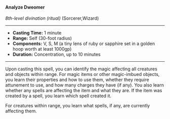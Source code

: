 #### Analyze Dweomer
*8th-level divination* *(ritual)* (Sorcerer,Wizard)
___
- **Casting Time:** 1 minute
- **Range:** Self (30-foot radius)
- **Components:** V, S, M (a tiny lens of ruby or sapphire set in a golden hoop worth at least 1000gp)
- **Duration:** Concentration, up to 10 minutes
---
Upon casting this spell, you can identify the magic affecting all creatures and objects within range. For magic items or other magic-imbued objects, you learn their properties and how to use them, whether they require attunement to use, and how many charges they have (if any). You also learn whether any spells are affecting the item and what they are. If the item was created by a spell, you learn which spell created it.

For creatures within range, you learn what spells, if any, are currently affecting them.
